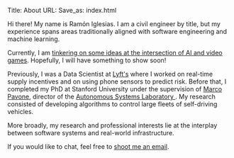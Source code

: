 Title: About
URL:
Save_as: index.html

Hi there! My name is Ramón Iglesias. I am a civil engineer by title, but my experience spans areas traditionally aligned with software engineering and machine learning.

Currently, I am [tinkering on some ideas at the intersection of AI and video games]({filename}/zaranova.md). Hopefully, I will have something to show soon!

Previously, I was a Data Scientist at [Lyft's](https://www.lyft.com/) where I worked on real-time supply incentives and on using phone sensors to predict risk. Before that, I completed my PhD at Stanford University under the supervision of [Marco Pavone](http://web.stanford.edu/~pavone/), director of the [Autonomous Systems Laboratory ](http://asl.stanford.edu/). My research consisted of developing algorithms to control large fleets of self-driving vehicles. 

More broadly, my research and professional interests lie at the interplay between software systems and real-world infrastructure.

If you would like to chat, feel free to [shoot me an email](mailto:ramon.d.iglesias@gmail.com).